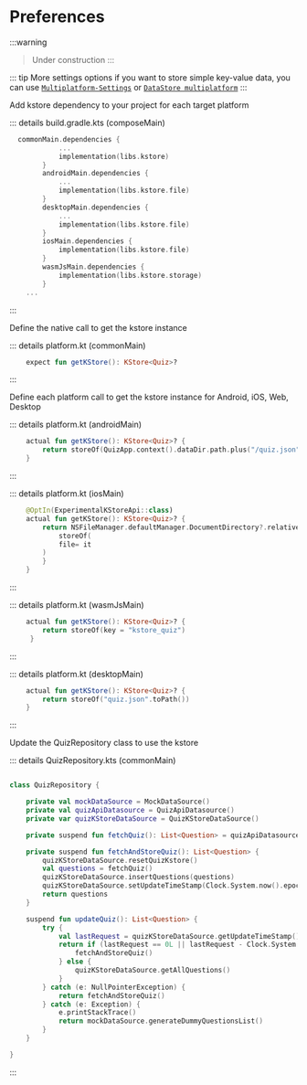 #  Preferences

 :::warning
 > Under construction
 :::

 ::: tip More settings options
 if you want to store  simple key-value data, you can use [`Multiplatform-Settings`](https://github.com/russhwolf/multiplatform-settings) or [`DataStore multiplatform`]('https://developer.android.com/reference/kotlin/androidx/datastore/package-summary.html')
 :::


Add kstore dependency to your project for each target platform

 ::: details build.gradle.kts (composeMain) 

``` kotlin
  commonMain.dependencies {
            ...
            implementation(libs.kstore)
        }
        androidMain.dependencies {
            ...
            implementation(libs.kstore.file)
        }
        desktopMain.dependencies {
            ...
            implementation(libs.kstore.file)
        }
        iosMain.dependencies {
            implementation(libs.kstore.file)
        }
        wasmJsMain.dependencies {
            implementation(libs.kstore.storage)
        }
    ...
````
:::


Define the native call to get the kstore instance

 ::: details platform.kt (commonMain) 
``` kotlin
    expect fun getKStore(): KStore<Quiz>?
````
:::

Define each platform call to get the kstore instance for Android, iOS, Web, Desktop

 ::: details platform.kt (androidMain) 
``` kotlin
    actual fun getKStore(): KStore<Quiz>? {
        return storeOf(QuizApp.context().dataDir.path.plus("/quiz.json").toPath())
    }
````
:::

 ::: details platform.kt (iosMain) 
``` kotlin
    @OptIn(ExperimentalKStoreApi::class)
    actual fun getKStore(): KStore<Quiz>? {
        return NSFileManager.defaultManager.DocumentDirectory?.relativePath?.plus("/quiz.json")?.toPath()?.let {
            storeOf(
            file= it
        )
        }
    }
````
:::

 ::: details platform.kt (wasmJsMain) 
``` kotlin
    actual fun getKStore(): KStore<Quiz>? {
        return storeOf(key = "kstore_quiz")
     }

````
:::

 ::: details platform.kt (desktopMain) 
``` kotlin
    actual fun getKStore(): KStore<Quiz>? {
        return storeOf("quiz.json".toPath())
    }

````
:::

Update the QuizRepository class to use the kstore

 ::: details QuizRepository.kts (commonMain) 

``` kotlin

class QuizRepository {

    private val mockDataSource = MockDataSource()
    private val quizApiDatasource = QuizApiDatasource()
    private var quizKStoreDataSource = QuizKStoreDataSource()

    private suspend fun fetchQuiz(): List<Question> = quizApiDatasource.getAllQuestions().questions

    private suspend fun fetchAndStoreQuiz(): List<Question> {
        quizKStoreDataSource.resetQuizKstore()
        val questions = fetchQuiz()
        quizKStoreDataSource.insertQuestions(questions)
        quizKStoreDataSource.setUpdateTimeStamp(Clock.System.now().epochSeconds)
        return questions
    }

    suspend fun updateQuiz(): List<Question> {
        try {
            val lastRequest = quizKStoreDataSource.getUpdateTimeStamp()
            return if (lastRequest == 0L || lastRequest - Clock.System.now().epochSeconds > 300000) {
                fetchAndStoreQuiz()
            } else {
                quizKStoreDataSource.getAllQuestions()
            }
        } catch (e: NullPointerException) {
            return fetchAndStoreQuiz()
        } catch (e: Exception) {
            e.printStackTrace()
            return mockDataSource.generateDummyQuestionsList()
        }
    }

}
````
:::
